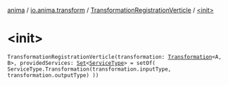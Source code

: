 [anima](../../index.md) / [io.anima.transform](../index.md) / [TransformationRegistrationVerticle](index.md) / [&lt;init&gt;](./-init-.md)

# &lt;init&gt;

`TransformationRegistrationVerticle(transformation: `[`Transformation`](../-transformation/index.md)`<A, B>, providedServices: `[`Set`](https://kotlinlang.org/api/latest/jvm/stdlib/kotlin.collections/-set/index.html)`<`[`ServiceType`](../../io.anima/-service-type/index.md)`> = setOf(
    ServiceType.Transformation(transformation.inputType, transformation.outputType)
  ))`